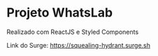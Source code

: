 # Projeto WhatsLab

Realizado com ReactJS e Styled Components

Link do Surge: https://squealing-hydrant.surge.sh
